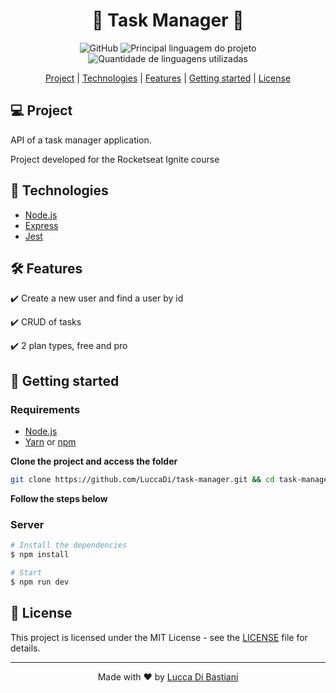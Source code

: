 <h1 align="center">🚀 Task Manager 🚀</h1>

<p align="center">
  <img alt="GitHub" src="https://img.shields.io/github/license/LuccaDi/task-manager?color=%23831D1C">
  <img  alt="Principal linguagem do projeto"  src="https://img.shields.io/github/languages/top/LuccaDI/task-manager?color=%23831D1C">
  <img  alt="Quantidade de linguagens utilizadas"  src="https://img.shields.io/github/languages/count/LuccaDI/task-manager?color=%23831D1C">
</p>

<p align="center">
  <a href="#-project">Project</a> |
  <a href="#-technologies">Technologies</a> |
  <a href="#-features">Features</a> |
  <a href="#-getting-started">Getting started</a> |
  <a href="#-license">License</a>
</p>

## 💻 Project

API of a task manager application.

Project developed for the Rocketseat Ignite course


## 🚀 Technologies

- [Node.js](https://nodejs.org/en/)
- [Express](https://expressjs.com)
- [Jest](https://jestjs.io)

## 🛠 Features 

✔️ Create a new user and find a user by id
  
✔️ CRUD of tasks

✔️ 2 plan types, free and pro

## 🏁 Getting started

### Requirements

- [Node.js](https://nodejs.org/en/)
- [Yarn](https://classic.yarnpkg.com/) or [npm](https://www.npmjs.com/package/npm)


**Clone the project and access the folder**

```bash
git clone https://github.com/LuccaDi/task-manager.git && cd task-manager 
```


**Follow the steps below**

### Server


```bash
# Install the dependencies
$ npm install

# Start
$ npm run dev
```

## 📝 License

This project is licensed under the MIT License - see the [LICENSE](LICENSE) file for details.

---

<p align="center">
  Made with ❤️ by <a href="https://www.linkedin.com/in/luccadi/">Lucca Di Bastiani</a>
</p>
